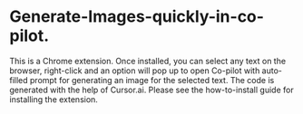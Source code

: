 # Generate-Images-quickly-in-co-pilot.
This is a Chrome extension. Once installed, you can select any text on the browser, right-click and an option will pop up to open Co-pilot with auto-filled prompt for generating an image for the selected text.
The code is generated with the help of Cursor.ai.
Please see the how-to-install guide for installing the extension.
